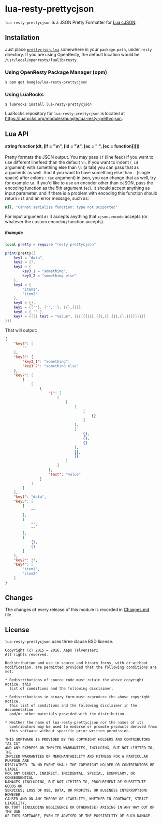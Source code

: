 # lua-resty-prettycjson

`lua-resty-prettycjson` is a JSON Pretty Formatter for [Lua cJSON](http://www.kyne.com.au/~mark/software/lua-cjson.php).

## Installation

Just place [`prettycjson.lua`](https://github.com/bungle/lua-resty-prettycjson/blob/master/lib/resty/prettycjson.lua)
somewhere in your `package.path`, under `resty` directory. If you are using OpenResty, the default location
would be `/usr/local/openresty/lualib/resty`.

### Using OpenResty Package Manager (opm)

```Shell
$ opm get bungle/lua-resty-prettycjson
```

### Using LuaRocks

```Shell
$ luarocks install lua-resty-prettycjson
```

LuaRocks repository for `lua-resty-prettycjson` is located at https://luarocks.org/modules/bungle/lua-resty-prettycjson.

## Lua API
#### string function(dt, [lf = "\n", [id = "\t", [ac = " ", [ec = function]]]])

Pretty formats the JSON output. You may pass `lf` (line feed) if you want to use different linefeed
than the default `\n`. If you want to indent (` id` argument) with something else than `\t` (a tab)
you can pass that as arguments as well. And if you want to have something else than ` ` (single space) after
colons `:` (`ac` argument) in json, you can change that as well, try for example `\n`. If you'd like to use
an encoder other than cJSON, pass the encoding function as the 5th argument (`ec`). It should accept anything as
input parameter, and if there is a problem with encoding this function should return `nil` and an error
message, such as:

```lua
nil, "Cannot serialise function: type not supported"
```

For input argument `dt` it accepts anything that `cjson.encode` accepts (or whatever the custom encoding
function accepts).

##### Example

```lua
local pretty = require "resty.prettycjson"

print(pretty({
    key1 = "data",
    key2 = 27,
    key3 = {
        key3_1 = "something",
        key3_2 = "something else"
    },
    key4 = {
        "item1",
        "item2"
    },
    key5 = {},
    key5 = {{''}, {'',''}, {{},{}}},
    key6 = { '' },
    key7 = {{{{ test = "value", {{{{{{}}},{{},{},{}},{},{}}}}}}}}
}))
```

That will output:

```json
{
	"key6": [
		""
	],
	"key3": {
		"key3_1": "something",
		"key3_2": "something else"
	},
	"key7": [
		[
			[
				{
					"1": [
						[
							[
								[
									[
										{}
									]
								],
								[
									{},
									{},
									{}
								],
								{},
								{}
							]
						]
					],
					"test": "value"
				}
			]
		]
	],
	"key1": "data",
	"key5": [
		[
			""
		],
		[
			"",
			""
		],
		[
			{},
			{}
		]
	],
	"key2": 27,
	"key4": [
		"item1",
		"item2"
	]
}
```

## Changes

The changes of every release of this module is recorded in [Changes.md](https://github.com/bungle/lua-resty-prettycjson/blob/master/Changes.md) file.

## License

`lua-resty-prettycjson` uses three clause BSD license.

```
Copyright (c) 2015 — 2016, Aapo Talvensaari
All rights reserved.

Redistribution and use in source and binary forms, with or without
modification, are permitted provided that the following conditions are met:

* Redistributions of source code must retain the above copyright notice, this
  list of conditions and the following disclaimer.

* Redistributions in binary form must reproduce the above copyright notice,
  this list of conditions and the following disclaimer in the documentation
  and/or other materials provided with the distribution.

* Neither the name of lua-resty-prettycjson nor the names of its
  contributors may be used to endorse or promote products derived from
  this software without specific prior written permission.

THIS SOFTWARE IS PROVIDED BY THE COPYRIGHT HOLDERS AND CONTRIBUTORS "AS IS"
AND ANY EXPRESS OR IMPLIED WARRANTIES, INCLUDING, BUT NOT LIMITED TO, THE
IMPLIED WARRANTIES OF MERCHANTABILITY AND FITNESS FOR A PARTICULAR PURPOSE ARE
DISCLAIMED. IN NO EVENT SHALL THE COPYRIGHT HOLDER OR CONTRIBUTORS BE LIABLE
FOR ANY DIRECT, INDIRECT, INCIDENTAL, SPECIAL, EXEMPLARY, OR CONSEQUENTIAL
DAMAGES (INCLUDING, BUT NOT LIMITED TO, PROCUREMENT OF SUBSTITUTE GOODS OR
SERVICES; LOSS OF USE, DATA, OR PROFITS; OR BUSINESS INTERRUPTION) HOWEVER
CAUSED AND ON ANY THEORY OF LIABILITY, WHETHER IN CONTRACT, STRICT LIABILITY,
OR TORT (INCLUDING NEGLIGENCE OR OTHERWISE) ARISING IN ANY WAY OUT OF THE USE
OF THIS SOFTWARE, EVEN IF ADVISED OF THE POSSIBILITY OF SUCH DAMAGE.
```
